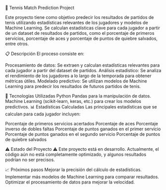 🎾 Tennis Match Prediction Project

Este proyecto tiene como objetivo predecir los resultados de partidos de tenis utilizando estadísticas relevantes de los jugadores y modelos de Machine Learning. Se calculan estadísticas clave para cada jugador a partir de un dataset de resultados de partidos, como el porcentaje de primeros servicios, porcentaje de aces y porcentaje de puntos de quiebre salvados, entre otros.

📋 Descripción
El proceso consiste en:

Procesamiento de datos: Se extraen y calculan estadísticas relevantes para cada jugador a partir del dataset de partidos.
Análisis estadístico: Se analiza el rendimiento de los jugadores a lo largo de la temporada para obtener métricas útiles.
Modelado predictivo: Se utilizan modelos de Machine Learning para predecir los resultados de futuros partidos de tenis.

🚀 Tecnologías Utilizadas
Python
Pandas para la manipulación de datos.
Machine Learning (scikit-learn, keras, etc.) para crear los modelos predictivos.
📊 Estadísticas Calculadas
Las principales estadísticas que se calculan para cada jugador incluyen:

Porcentaje de primeros servicios acertados
Porcentaje de aces
Porcentaje inverso de dobles faltas
Porcentaje de puntos ganados en el primer servicio
Porcentaje de puntos ganados en el segundo servicio
Porcentaje de puntos de quiebre salvados

⚠️ Estado del Proyecto
⚠️ Este proyecto está en desarrollo. Actualmente, el código aún no está completamente optimizado, y algunos resultados podrían no ser precisos.

📈 Próximos pasos
Mejorar la precisión del cálculo de estadísticas.
Implementar más modelos de Machine Learning para comparar resultados.
Optimizar el procesamiento de datos para mejorar la velocidad.
